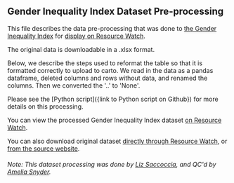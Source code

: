 ## Gender Inequality Index Dataset Pre-processing
This file describes the data pre-processing that was done to [the Gender Inequality Index](http://hdr.undp.org/en/content/gender-inequality-index-gii) for [display on Resource Watch](https://resourcewatch.org/data/explore/soc025-Gender-Inequality-Index).

The original data is downloadable in a .xlsx format.  

Below, we describe the steps used to reformat the table so that it is formatted correctly to upload to carto.  We read in the data as a pandas dataframe, deleted columns and rows without data, and renamed the columns.  Then we converted the '..' to 'None'.  

Please see the [Python script]({link to Python script on Github}) for more details on this processing.

You can view the processed Gender Inequality Index dataset [on Resource Watch](https://resourcewatch.org/data/explore/soc025-Gender-Inequality-Index).

You can also download original dataset [directly through Resource Watch](http://wri-public-data.s3.amazonaws.com/resourcewatch/soc_025a_gender_inequality_index.zip), or [from the source website](http://hdr.undp.org/en/content/table-5-gender-inequality-index-gii).

###### Note: This dataset processing was done by [Liz Saccoccia](https://www.wri.org/profile/liz-saccoccia), and QC'd by [Amelia Snyder](https://www.wri.org/profile/amelia-snyder).
